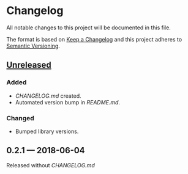 # Changelog

All notable changes to this project will be documented in this file.

The format is based on [Keep a Changelog](http://keepachangelog.com)
and this project adheres to [Semantic Versioning](http://semver.org/spec/v2.0.0.html).


## [Unreleased]
### Added
- _CHANGELOG.md_ created.
- Automated version bump in _README.md_.
### Changed
- Bumped library versions.

## 0.2.1 — 2018-06-04
Released without _CHANGELOG.md_


[Unreleased]: https://github.com/dryewo/fahrscheine-bitte/compare/0.2.1...HEAD
